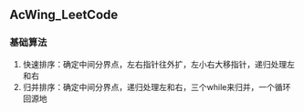 ## AcWing_LeetCode
### 基础算法
1. 快速排序：确定中间分界点，左右指针往外扩，左小右大移指针，递归处理左和右
3. 归并排序：确定中间分界点，递归处理左和右，三个while来归并，一个循环回源地
